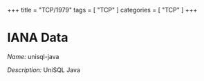 +++
title = "TCP/1979"
tags = [ "TCP" ]
categories = [ "TCP" ]
+++

# IANA Data

_Name:_ unisql-java

_Description:_ UniSQL Java


